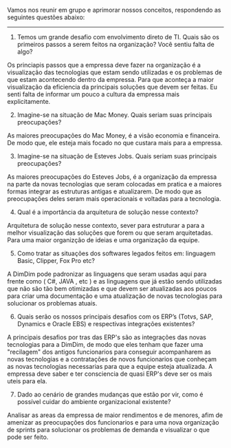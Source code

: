 <p>Vamos nos reunir em grupo e aprimorar nossos conceitos, respondendo as seguintes questões abaixo:

---

1. Temos um grande desafio com envolvimento direto de TI. Quais são os primeiros passos a serem feitos na organização? Você sentiu falta de algo?

Os princiapis passos que a empressa deve fazer na organização é a visualização das tecnologias que estam sendo utilizadas e os problemas de que estam acontecendo dentro da empressa. Para que aconteça a maior visualização da eficiencia da principais soluções que devem ser feitas. Eu senti falta de informar um pouco a cultura da empressa mais explicitamente.


2. Imagine-se na situação de Mac Money. Quais seriam suas principais preocupações?

As maiores preocupações do Mac Money, é a visão economia e financeira. De modo que, ele esteja mais focado no que custara mais para a empressa. 


 3. Imagine-se na situação de Esteves Jobs. Quais seriam suas principais preocupações?

As maiores preocupações do Esteves Jobs, é a organização da empressa na parte da novas tecnologias que seram colocadas em pratica e a maiores formas integrar as estruturas antigas e atualizarem. De modo que as preocupações deles seram mais operacionais e voltadas para a tecnologia. 


4. Qual é a importância da arquitetura de solução nesse contexto?

Arquitetura de solução nesse contexto, sever para estruturar a para a melhor visualização das soluções que forem ou que seram arquitetadas. Para uma maior organizção de ideias e uma organização da equipe.


5. Como tratar as situações dos softwares legados feitos em: linguagem Basic, Clipper, Fox Pro etc?

A DimDim pode padronizar as linguagens que seram usadas aqui para frente como ( C#, JAVA , etc ) e as linguagens que já estâo sendo utilizadas que não são tão bem otimizadas e que devem ser atualizadas aos poucos para criar uma documentação e uma atualização de novas tecnologias para solucionar os problemas atuais.


6. Quais serão os nossos principais desafios com os ERP’s (Totvs, SAP, Dynamics e Oracle EBS) e respectivas integrações existentes?

A principais desafios por tras das ERP's são as integrações das novas tecnologias para a DimDim, de modo que eles tenham que fazer uma "recilagem" dos antigos funcionarios para conseguir acompanharem as novas tecnologias e a contratações de novos funcionarios que conheçam as novas tecnologias necessarias para que a equipe esteja atualizada. A empressa deve saber e ter consciencia de quasi ERP's deve ser os mais uteis para ela.

7. Dado ao cenário de grandes mudanças que estão por vir, como é possível cuidar do ambiente organizacional existente?

Analisar as areas da empressa de maior rendimentos e de menores, afim de amenizar as preocupações dos funcionarios e para uma nova organização de sprints para solucionar os problemas de demanda e visualizar o que pode ser feito. 

